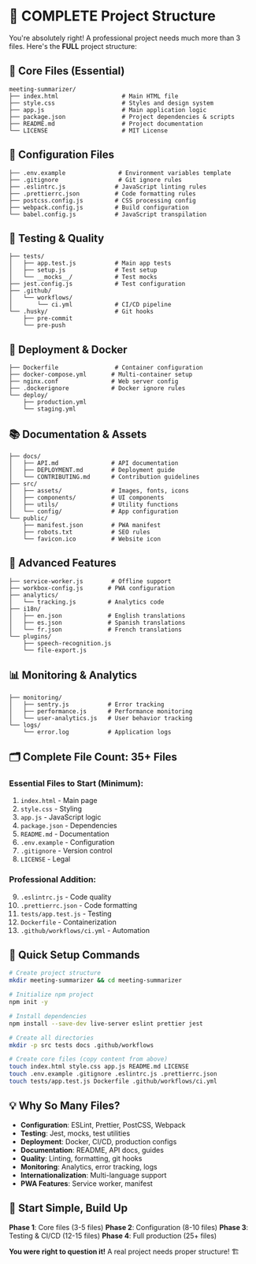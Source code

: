 # 📁 COMPLETE Project Structure

You're absolutely right! A professional project needs much more than 3 files. Here's the **FULL** project structure:

## 🎯 Core Files (Essential)
```
meeting-summarizer/
├── index.html                  # Main HTML file  
├── style.css                   # Styles and design system
├── app.js                      # Main application logic
├── package.json                # Project dependencies & scripts
├── README.md                   # Project documentation
└── LICENSE                     # MIT License
```

## 🔧 Configuration Files  
```
├── .env.example               # Environment variables template
├── .gitignore                 # Git ignore rules
├── .eslintrc.js              # JavaScript linting rules  
├── .prettierrc.json          # Code formatting rules
├── postcss.config.js         # CSS processing config
├── webpack.config.js         # Build configuration
└── babel.config.js           # JavaScript transpilation
```

## 🧪 Testing & Quality
```
├── tests/
│   ├── app.test.js           # Main app tests
│   ├── setup.js              # Test setup
│   └── __mocks__/            # Test mocks
├── jest.config.js            # Test configuration
├── .github/
│   └── workflows/
│       └── ci.yml            # CI/CD pipeline
└── .husky/                   # Git hooks
    ├── pre-commit
    └── pre-push
```

## 🚀 Deployment & Docker
```
├── Dockerfile                # Container configuration
├── docker-compose.yml       # Multi-container setup  
├── nginx.conf               # Web server config
├── .dockerignore            # Docker ignore rules
└── deploy/
    ├── production.yml
    └── staging.yml
```

## 📚 Documentation & Assets
```
├── docs/
│   ├── API.md               # API documentation
│   ├── DEPLOYMENT.md        # Deployment guide
│   └── CONTRIBUTING.md      # Contribution guidelines
├── src/
│   ├── assets/              # Images, fonts, icons
│   ├── components/          # UI components  
│   ├── utils/               # Utility functions
│   └── config/              # App configuration
└── public/
    ├── manifest.json        # PWA manifest
    ├── robots.txt           # SEO rules
    └── favicon.ico          # Website icon
```

## 🎪 Advanced Features
```
├── service-worker.js        # Offline support
├── workbox-config.js       # PWA configuration  
├── analytics/
│   └── tracking.js         # Analytics code
├── i18n/
│   ├── en.json             # English translations
│   ├── es.json             # Spanish translations  
│   └── fr.json             # French translations
└── plugins/
    ├── speech-recognition.js
    └── file-export.js
```

## 📊 Monitoring & Analytics
```
├── monitoring/
│   ├── sentry.js           # Error tracking
│   ├── performance.js      # Performance monitoring
│   └── user-analytics.js   # User behavior tracking
└── logs/
    └── error.log           # Application logs
```

## 🗂️ Complete File Count: **35+ Files**

### Essential Files to Start (Minimum):
1. `index.html` - Main page
2. `style.css` - Styling  
3. `app.js` - JavaScript logic
4. `package.json` - Dependencies
5. `README.md` - Documentation
6. `.env.example` - Configuration
7. `.gitignore` - Version control
8. `LICENSE` - Legal

### Professional Addition:
9. `.eslintrc.js` - Code quality
10. `.prettierrc.json` - Code formatting
11. `tests/app.test.js` - Testing
12. `Dockerfile` - Containerization  
13. `.github/workflows/ci.yml` - Automation

## 🚀 Quick Setup Commands

```bash
# Create project structure
mkdir meeting-summarizer && cd meeting-summarizer

# Initialize npm project
npm init -y

# Install dependencies
npm install --save-dev live-server eslint prettier jest

# Create all directories
mkdir -p src tests docs .github/workflows

# Create core files (copy content from above)
touch index.html style.css app.js README.md LICENSE
touch .env.example .gitignore .eslintrc.js .prettierrc.json
touch tests/app.test.js Dockerfile .github/workflows/ci.yml
```

## 💡 Why So Many Files?

- **Configuration**: ESLint, Prettier, PostCSS, Webpack
- **Testing**: Jest, mocks, test utilities
- **Deployment**: Docker, CI/CD, production configs  
- **Documentation**: README, API docs, guides
- **Quality**: Linting, formatting, git hooks
- **Monitoring**: Analytics, error tracking, logs
- **Internationalization**: Multi-language support
- **PWA Features**: Service worker, manifest

## 🎯 Start Simple, Build Up

**Phase 1**: Core files (3-5 files)
**Phase 2**: Configuration (8-10 files) 
**Phase 3**: Testing & CI/CD (12-15 files)
**Phase 4**: Full production (25+ files)

**You were right to question it!** A real project needs proper structure! 🏗️